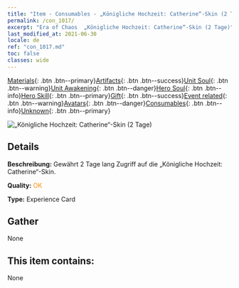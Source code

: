 ```yaml
---
title: "Item - Consumables - „Königliche Hochzeit: Catherine“-Skin (2 Tage)"
permalink: /con_1017/
excerpt: "Era of Chaos  „Königliche Hochzeit: Catherine“-Skin (2 Tage)"
last_modified_at: 2021-06-30
locale: de
ref: "con_1017.md"
toc: false
classes: wide
---
```

 [Materials](/ItemsDE/){: .btn .btn--primary}[Artifacts](/ItemsDE/Artifacts/){: .btn .btn--success}[Unit Soul](/ItemsDE/UnitSoul/){: .btn .btn--warning}[Unit Awakening](/ItemsDE/UnitAwakening/){: .btn .btn--danger}[Hero Soul](/ItemsDE/HeroSoul/){: .btn .btn--info}[Hero Skill](/ItemsDE/HeroSkill/){: .btn .btn--primary}[Gift](/ItemsDE/Gift/){: .btn .btn--success}[Event related](/ItemsDE/Events/){: .btn .btn--warning}[Avatars](/ItemsDE/Avatars/){: .btn .btn--danger}[Consumables](/ItemsDE/Consumables/){: .btn .btn--info}[Unknown](/ItemsDE/Unknown/){: .btn .btn--primary}

 ![„Königliche Hochzeit: Catherine“-Skin (2 Tage)](/images/h/h_Catherine8.jpg)

## Details
 **Beschreibung:** Gewährt 2 Tage lang Zugriff auf die „Königliche Hochzeit: Catherine“-Skin.

 **Quality:** <span style="color: #FF8C00">OK</span>

 **Type:** Experience Card

## Gather

  None

## This item contains:

  None

